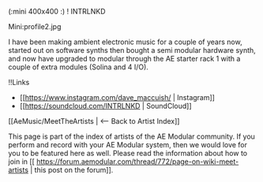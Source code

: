 (:mini 400x400 :)
! INTRLNKD

Mini:profile2.jpg

I have been making ambient electronic music for a couple of years now, started out on software synths then bought a semi modular hardware synth, and now have upgraded to modular through the AE starter rack 1 with a couple of extra modules (Solina and 4 I/O).

!!Links

* [[https://www.instagram.com/dave_maccuish/ | Instagram]]
* [[https://soundcloud.com/INTRLNKD | SoundCloud]]

[[AeMusic/MeetTheArtists | <-- Back to Artist Index]]

This page is part of the index of artists of the AE Modular community. If you perform and record with your AE Modular system, then we would love for you to be featured here as well. Please read the information about how to join in [[ https://forum.aemodular.com/thread/772/page-on-wiki-meet-artists | this post on the forum]].